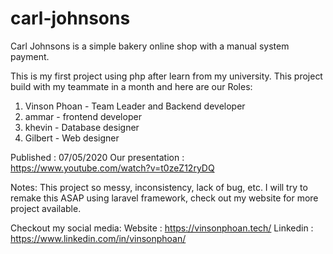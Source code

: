# carl-johnsons
Carl Johnsons is a simple bakery online shop with a manual system payment. 

This is my first project using php after learn from my university. This project build with my teammate in a month and here are our 
Roles:  
1. Vinson Phoan - Team Leader and Backend developer 
2. ammar - frontend developer 
3. khevin - Database designer 
4. Gilbert - Web designer

Published : 07/05/2020
Our presentation : https://www.youtube.com/watch?v=t0zeZ12ryDQ

Notes:
This project so messy, inconsistency, lack of bug, etc.
I will try to remake this ASAP using laravel framework, check out my website for more project available.

Checkout my social media:
Website : https://vinsonphoan.tech/
Linkedin : https://www.linkedin.com/in/vinsonphoan/
